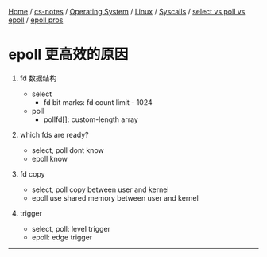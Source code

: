 [Home](https://mengxianbin.github.io) /
[cs-notes](https://mengxianbin.github.io/cs-notes/site) /
[Operating System](https://mengxianbin.github.io/cs-notes/site/Operating%20System) /
[Linux](https://mengxianbin.github.io/cs-notes/site/Operating%20System/Linux) /
[Syscalls](https://mengxianbin.github.io/cs-notes/site/Operating%20System/Linux/Syscalls) /
[select vs poll vs epoll](https://mengxianbin.github.io/cs-notes/site/Operating%20System/Linux/Syscalls/select%20vs%20poll%20vs%20epoll) /
[epoll pros](https://mengxianbin.github.io/cs-notes/site/Operating%20System/Linux/Syscalls/select%20vs%20poll%20vs%20epoll/epoll%20pros)

# epoll 更高效的原因

1. fd 数据结构
    * select
        * fd bit marks: fd count limit - 1024
    * poll
        * pollfd[]: custom-length array

1. which fds are ready?
    * select, poll dont know
    * epoll know

1. fd copy
    * select, poll copy between user and kernel
    * epoll use shared memory between user and kernel

1. trigger
    * select, poll: level trigger
    * epoll: edge trigger

---
